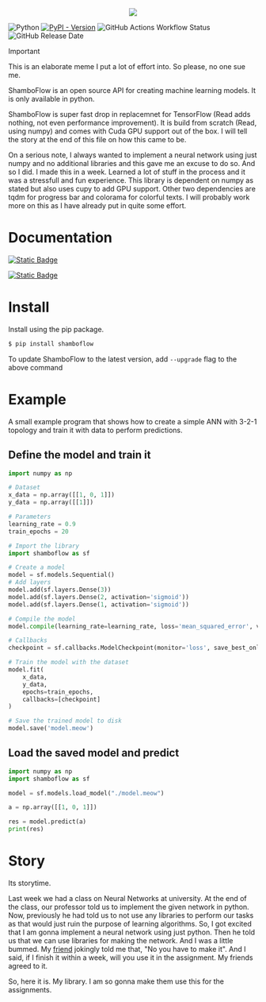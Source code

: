 <div align="center">
    <img src="https://files.catbox.moe/j06xze.png">
</div>

![Python](https://img.shields.io/badge/python-3.9%20%7C%203.10%20%7C%203.11%20%7C%203.12-white?style=for-the-badge&labelColor=gray&color=blue)
[![PyPI - Version](https://img.shields.io/pypi/v/shamboflow?style=for-the-badge&link=https%3A%2F%2Fpypi.org%2Fproject%2Fshamboflow%2F)](https://pypi.org/project/shamboflow/)
![GitHub Actions Workflow Status](https://img.shields.io/github/actions/workflow/status/ShambaC/shamboflow/python-publish.yml?style=for-the-badge)
![GitHub Release Date](https://img.shields.io/github/release-date/ShambaC/shamboflow?display_date=published_at&style=for-the-badge)

> [!IMPORTANT]
> This is an elaborate meme I put a lot of effort into.
> So please, no one sue me.

ShamboFlow is an open source API for creating machine learning models. It is only available in python.

ShamboFlow is super fast drop in replacemnet for TensorFlow (Read adds nothing, not even performance improvement). It is build from scratch (Read, using numpy) and comes with Cuda GPU support out of the box. I will tell the story at the end of this file on how this came to be. 

On a serious note, I always wanted to implement a neural network using just numpy and no additional libraries and this gave me an excuse to do so. And so I did. I made this in a week. Learned a lot of stuff in the process and it was a stressfull and fun experience. This library is dependent on numpy as stated but also uses cupy to add GPU support. Other two dependencies are tqdm for progress bar and colorama for colorful texts. I will probably work more on this as I have already put in quite some effort.

# Documentation
[![Static Badge](https://img.shields.io/badge/API-docs-black?style=for-the-badge)](https://shambac.github.io/shamboflow/)

[![Static Badge](https://img.shields.io/badge/Guide-In_Progress-black?style=for-the-badge)](https://pingutinguorg.gitbook.io/shamboflow)

# Install

Install using the pip package.
```bash
$ pip install shamboflow
```

To update ShamboFlow to the latest version, add `--upgrade` flag to the above command

# Example

A small example program that shows how to create a simple ANN with 3-2-1 topology and train it with data to perform predictions.

## Define the model and train it

```python
import numpy as np

# Dataset
x_data = np.array([[1, 0, 1]])
y_data = np.array([[1]])

# Parameters
learning_rate = 0.9
train_epochs = 20

# Import the library
import shamboflow as sf

# Create a model
model = sf.models.Sequential()
# Add layers
model.add(sf.layers.Dense(3))
model.add(sf.layers.Dense(2, activation='sigmoid'))
model.add(sf.layers.Dense(1, activation='sigmoid'))

# Compile the model
model.compile(learning_rate=learning_rate, loss='mean_squared_error', verbose=True)

# Callbacks
checkpoint = sf.callbacks.ModelCheckpoint(monitor='loss', save_best_only=True, verbose=True)

# Train the model with the dataset
model.fit(
    x_data,
    y_data,
    epochs=train_epochs,
    callbacks=[checkpoint]
)

# Save the trained model to disk
model.save('model.meow')
```

## Load the saved model and predict
```python
import numpy as np
import shamboflow as sf

model = sf.models.load_model("./model.meow")

a = np.array([[1, 0, 1]])

res = model.predict(a)
print(res)
```

# Story
Its storytime.

Last week we had a class on Neural Networks at university. At the end of the class, our professor told us to implement the given network in python. Now, previously he had told us to not use any libraries to perform our tasks as that would just ruin the purpose of learning algorithms. So, I got excited that I am gonna implement a neural network using just python. Then he told us that we can use libraries for making the network. And I was a little bummed. My [friend](https://github.com/Shreyashi07) jokingly told me that, "No you have to make it". And I said, if I finish it within a week, will you use it in the assignment. My friends agreed to it.

So, here it is. My library. I am so gonna make them use this for the assignments.
